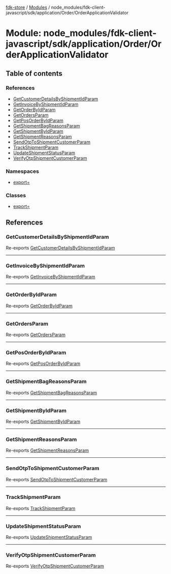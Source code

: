 [fdk-store](../README.md) / [Modules](../modules.md) / node\_modules/fdk-client-javascript/sdk/application/Order/OrderApplicationValidator

# Module: node\_modules/fdk-client-javascript/sdk/application/Order/OrderApplicationValidator

## Table of contents

### References

- [GetCustomerDetailsByShipmentIdParam](node_modules_fdk_client_javascript_sdk_application_Order_OrderApplicationValidator.md#getcustomerdetailsbyshipmentidparam)
- [GetInvoiceByShipmentIdParam](node_modules_fdk_client_javascript_sdk_application_Order_OrderApplicationValidator.md#getinvoicebyshipmentidparam)
- [GetOrderByIdParam](node_modules_fdk_client_javascript_sdk_application_Order_OrderApplicationValidator.md#getorderbyidparam)
- [GetOrdersParam](node_modules_fdk_client_javascript_sdk_application_Order_OrderApplicationValidator.md#getordersparam)
- [GetPosOrderByIdParam](node_modules_fdk_client_javascript_sdk_application_Order_OrderApplicationValidator.md#getposorderbyidparam)
- [GetShipmentBagReasonsParam](node_modules_fdk_client_javascript_sdk_application_Order_OrderApplicationValidator.md#getshipmentbagreasonsparam)
- [GetShipmentByIdParam](node_modules_fdk_client_javascript_sdk_application_Order_OrderApplicationValidator.md#getshipmentbyidparam)
- [GetShipmentReasonsParam](node_modules_fdk_client_javascript_sdk_application_Order_OrderApplicationValidator.md#getshipmentreasonsparam)
- [SendOtpToShipmentCustomerParam](node_modules_fdk_client_javascript_sdk_application_Order_OrderApplicationValidator.md#sendotptoshipmentcustomerparam)
- [TrackShipmentParam](node_modules_fdk_client_javascript_sdk_application_Order_OrderApplicationValidator.md#trackshipmentparam)
- [UpdateShipmentStatusParam](node_modules_fdk_client_javascript_sdk_application_Order_OrderApplicationValidator.md#updateshipmentstatusparam)
- [VerifyOtpShipmentCustomerParam](node_modules_fdk_client_javascript_sdk_application_Order_OrderApplicationValidator.md#verifyotpshipmentcustomerparam)

### Namespaces

- [export&#x3D;](node_modules_fdk_client_javascript_sdk_application_Order_OrderApplicationValidator.export_.md)

### Classes

- [export&#x3D;](../classes/node_modules_fdk_client_javascript_sdk_application_Order_OrderApplicationValidator.export_-1.md)

## References

### GetCustomerDetailsByShipmentIdParam

Re-exports [GetCustomerDetailsByShipmentIdParam](node_modules_fdk_client_javascript_sdk_application_Order_OrderApplicationValidator.export_.md#getcustomerdetailsbyshipmentidparam)

___

### GetInvoiceByShipmentIdParam

Re-exports [GetInvoiceByShipmentIdParam](node_modules_fdk_client_javascript_sdk_application_Order_OrderApplicationValidator.export_.md#getinvoicebyshipmentidparam)

___

### GetOrderByIdParam

Re-exports [GetOrderByIdParam](node_modules_fdk_client_javascript_sdk_application_Order_OrderApplicationValidator.export_.md#getorderbyidparam)

___

### GetOrdersParam

Re-exports [GetOrdersParam](node_modules_fdk_client_javascript_sdk_application_Order_OrderApplicationValidator.export_.md#getordersparam)

___

### GetPosOrderByIdParam

Re-exports [GetPosOrderByIdParam](node_modules_fdk_client_javascript_sdk_application_Order_OrderApplicationValidator.export_.md#getposorderbyidparam)

___

### GetShipmentBagReasonsParam

Re-exports [GetShipmentBagReasonsParam](node_modules_fdk_client_javascript_sdk_application_Order_OrderApplicationValidator.export_.md#getshipmentbagreasonsparam)

___

### GetShipmentByIdParam

Re-exports [GetShipmentByIdParam](node_modules_fdk_client_javascript_sdk_application_Order_OrderApplicationValidator.export_.md#getshipmentbyidparam)

___

### GetShipmentReasonsParam

Re-exports [GetShipmentReasonsParam](node_modules_fdk_client_javascript_sdk_application_Order_OrderApplicationValidator.export_.md#getshipmentreasonsparam)

___

### SendOtpToShipmentCustomerParam

Re-exports [SendOtpToShipmentCustomerParam](node_modules_fdk_client_javascript_sdk_application_Order_OrderApplicationValidator.export_.md#sendotptoshipmentcustomerparam)

___

### TrackShipmentParam

Re-exports [TrackShipmentParam](node_modules_fdk_client_javascript_sdk_application_Order_OrderApplicationValidator.export_.md#trackshipmentparam)

___

### UpdateShipmentStatusParam

Re-exports [UpdateShipmentStatusParam](node_modules_fdk_client_javascript_sdk_application_Order_OrderApplicationValidator.export_.md#updateshipmentstatusparam)

___

### VerifyOtpShipmentCustomerParam

Re-exports [VerifyOtpShipmentCustomerParam](node_modules_fdk_client_javascript_sdk_application_Order_OrderApplicationValidator.export_.md#verifyotpshipmentcustomerparam)
